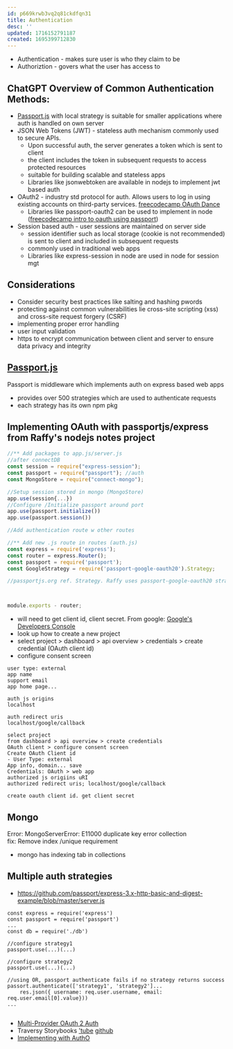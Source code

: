 ```yaml
---
id: p669krwb3vq2q81ckdfqn31
title: Authentication
desc: ''
updated: 1716152791187
created: 1695399712830
---
```


- Authentication - makes sure user is who they claim to be
- Authoriztion - govers what the user has access to

## ChatGPT Overview of Common Authentication Methods:  
- [Passport.js](https://www.passportjs.org/) with local strategy is suitable for smaller applications where auth is handled on own server
- JSON Web Tokens (JWT) - stateless auth mechanism commonly used to secure APIs. 
    - Upon successful auth, the server generates a token which is sent to client
    - the client includes the token in subsequent requests to access protected resources
    - suitable for building scalable and stateless apps
    - Libraries like jsonwebtoken are available in nodejs to implement jwt based auth
- OAuth2 - industry std protocol for auth. Allows users to log in using existing accounts on third-party services. [freecodecamp OAuth Dance](https://www.freecodecamp.org/news/how-to-dance-the-oauth-a-step-by-step-lesson-fd2364d89742/)
    - Libraries like passport-oauth2 can be used to implement in node ([freecodecamp intro to oauth using passport](https://www.freecodecamp.org/news/a-quick-introduction-to-oauth-using-passport-js-65ea5b621a/))
- Session based auth - user sessions are maintained on server side
    - session identifier such as local storage (cookie is not recommended) is sent to client and included in subsequent requests
    - commonly used in traditional web apps
    - Libraries like express-session in node are used in node for session mgt

## Considerations
- Consider security best practices like salting and hashing pwords
- protecting against common vulnerabilities lie cross-site scripting (xss) and cross-site request forgery (CSRF)
- implementing proper error handling
- user input validation
- https to encrypt communication between client and server to ensure data privacy and integrity

## [Passport.js](https://www.passportjs.org/)
Passport is middleware which implements auth on express based web apps
- provides over 500 strategies which are used to authenticate requests
- each strategy has its own npm pkg

## Implementing OAuth with passportjs/express from Raffy's nodejs notes project

```js
//** Add packages to app.js/server.js
//after connectDB
const session = require("express-session");
const passport = require("passport"); //auth
const MongoStore = require("connect-mongo");

//Setup session stored in mongo (MongoStore)
app.use(session{...})
//Configure /Initialize passport around port
app.use(passport.initialize())
app.use(passport.session())

//Add authentication route w other routes

//** Add new .js route in routes (auth.js)
const express = require('express');
const router = express.Router(); 
const passport = require('passport');  
const GoogleStrategy = require('passport-google-oauth20').Strategy;

//passportjs.org ref. Strategy. Raffy uses passport-google-oauth20 strategy



module.exports - router;
```

- will need to get client id, client secret. From google: [Google&#39;s Developers Console](https://console.developers.google.com/)
- look up how to create a new project
- select project > dashboard > api overview > credentials > create credential (OAuth client id)
- configure consent screen

```
user type: external
app name
support email
app home page...

auth js origins 
localhost

auth redirect uris
localhost/google/callback

select project 
from dashboard > api overview > create credentials
OAuth client > configure consent screen
Create OAuth Client id
- User Type: external
App info, domain... save
Credentials: OAuth > web app
authorized js origiins uRI
authorized redirect uris; localhost/google/callback

create oauth client id. get client secret
```

## Mongo
Error: MongoServerError: E11000 duplicate key error collection  
fix: Remove index /unique requirement
 - mongo has indexing tab in collections

## Multiple auth strategies
- https://github.com/passport/express-3.x-http-basic-and-digest-example/blob/master/server.js

```
const express = require('express')
const passport = require('passport')
...
const db = require('./db')

//configure strategy1
passport.use(...)(...)

//configure strategy2
passport.use(...)(...)

//using OR, passport authenticate fails if no strategy returns success
passort.authenticate(['strategy1', 'strategy2']...
    res.json({ username: req.user.username, email: req.user.email[0].value}))
...


```
- [Multi-Provider OAuth 2 Auth](https://rrawat.com/blog/multi-provider-oauth2-nodejs)
- Traversy Storybooks ['tube](https://www.youtube.com/watch?v=SBvmnHTQIPY&list=PLillGF-RfqbZ2ybcoD2OaabW2P7Ws8CWu&index=32&t=3605s) [github](https://github.com/bradtraversy/storybooks)
 - [Implementing with AuthO](https://auth0.com/blog/create-a-simple-and-secure-node-express-app/)